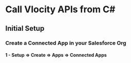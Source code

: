 # Call Vlocity APIs from C#
## Initial Setup
### Create a Connected App in your Salesforce Org
#### 1 - Setup => Create => Apps => Connected Apps
#### 
